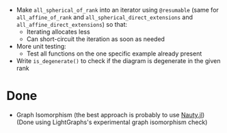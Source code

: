 * Make `all_spherical_of_rank` into an iterator using `@resumable` (same for `all_affine_of_rank` and `all_spherical_direct_extensions` and `all_affine_direct_extensions`) so that:
    * Iterating allocates less
    * Can short-circuit the iteration as soon as needed
* More unit testing:
    * Test all functions on the one specific example already present
* Write `is_degenerate()` to check if the diagram is degenerate in the given rank

# Done

* Graph Isomorphism (the best approach is probably to use [Nauty.jl](https://github.com/bovine3dom/Nauty.jl/))
  (Done using LightGraphs's experimental graph isomorphism check)

